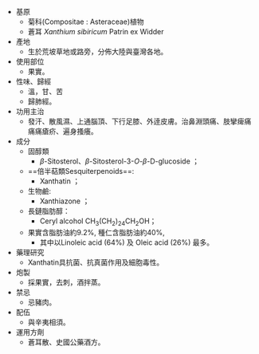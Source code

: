 - 基原
	- 菊科(Compositae : Asteraceae)植物
	- 蒼耳 _Xanthium sibiricum_ Patrin ex Widder
- 產地
	- 生於荒坡草地或路旁，分佈大陸與臺灣各地。
- 使用部位
	- 果實。
- 性味、歸經
	- 溫，甘、苦
	- 歸肺經。
- 功用主治
	- 發汗、散風濕、上通腦頂、下行足膝、外逹皮膚。治鼻淵頭痛、肢攣痺痛 痛痛瘡疥、遍身搔癢。
- 成分
	- 固醇類
		- $\beta$-Sitosterol、$\beta$-Sitosterol-3-*O*-$\beta$-D-glucoside ；
	- ==倍半萜類Sesquiterpenoids==:
		- Xanthatin ；
	- 生物鹼:
		- Xanthiazone ；
	- 長鏈脂肪醇：
		- Ceryl alcohol CH<sub>3</sub>(CH<sub>2</sub>)<sub>24</sub>CH<sub>2</sub>OH；
	- 果實含脂肪油約9.2%, 種仁含脂肪油約40%,
		- 其中以Linoleic acid (64%) 及 Oleic acid (26%) 最多。
- 藥理研究
	- Xanthatin具抗菌、抗真菌作用及細胞毒性。
- 炮製
	- 採果實，去刺，酒拌蒸。
- 禁忌
	- 忌豬肉。
- 配伍
	- 與辛夷相須。
- 運用方劑
	- 蒼耳散、史國公藥酒方。